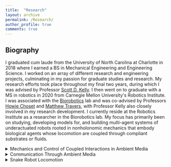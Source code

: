 ```yaml
---
title:  "Research"
layout: archive
permalink: /Research/
author_profile: true
comments: true
---
```


## Biography

I graduated cum laude from the University of North Carolina at Charlotte in 2018 where I earned a BS in Mechanical Engineering and Engineering Science. I worked on an array of different research and engineering projects, culminating in my passion for graduate studies and research. My research efforts took place throughout my final two years, during which I was advised by Professor <a href="http://scottdavidkelly.wikidot.com/">Scott D. Kelly</a>. I then went on to graduate with a MS in robotics in 2020 from Carnegie Mellon University's Robotics Institute. I was associated with the <a href="http://biorobotics.ri.cmu.edu/index.php">Biorobotics</a> lab and was co-advised by Professors <a href="https://www.ri.cmu.edu/ri-faculty/howie-choset/">Howie Choset</a> and <a href="https://www.ri.cmu.edu/ri-faculty/matthew-j-travers/">Matthew Travers</a>, with Professor Kelly also closely involved in my research development. I currently reside at the Robotics Institute as a researcher in the Biorobotics lab. My focus has primarily been on studying, developing models for, and building multi-agent systems of underactuated robots rooted in nonholonomic mechanics that embody biological agents whose locomotion are coupled through compliant substrates or fluids.

<!---## Mechanics and Control of Coupled Interactions in Ambient Media-->
<details>
  <summary>Mechanics and Control of Coupled Interactions in Ambient Media</summary>
<p>Mechanical systems exhibiting nonholonomic constraints can often be of utility in the study of locomotion and coupled group behaviors for biological systems. Many multi-agent systems in nature, for example, are comprised of agents that interact with, and respond to, the dynamics of their environment. In a recent paper, we approached the study of such agent-environment interactions through the study of passively compliant vehicles coupled to their environment via simple nonholonomic constraints. The Chaplygin beanie is a simple underactuated mechanical system that locomotes when its rotor rotates relative to its body. An example of the Chaplygin beanie is shown below. Supported by two frictionless casters at the front and a torsional spring coupling the rotor to the cart, a nonzero displacement in the spring induces locomotion.</p>
<br />
<div style="text-align: center"><img src="{{ site.baseurl }}/assets/imgs/beanieOnAPlatformPic.png" alt="Chaplygin beanie on a movable platform"></div>
<br />
<p>The Chaplygin beanie is shown sitting atop a passive platform capable of translational motion. In our recent paper published in the ASME 2020 Dynamic Systems and Control Conference <a href="https://blakerbuchanan.github.io/Publications/">(1)</a>, we prove that all initial conditions corresponding to zero net momentum of this mechanical system will result in stable forward motion of the Chaplygin beanie. In particular, when its rotor is wound up arbitrarily, the behavior in the following video is exhibited.</p>
<br />
<div class="myvideo">
   <video  style="display:block; width:70%; height:auto;" controls>
      <source src="{{ site.baseurl }}/viewable/beanieplatformcropped.mp4" type="video/mp4" />
      <source src="{{ site.baseurl }}/viewable/beanieplatformcropped.ogv" type="video/ogg" />
      <source src="{{ site.baseurl }}/viewable/beanieplatformcropped.webm"  type="video/webm"  />
   </video>
</div>
<br />
<p>The paper referenced above also explores control of the platform, termed <em>exogenous control</em>, and the resulting locomotion of a passive Chaplygin beanie. Much of the work in this paper also contributed to my Master's thesis, which you can download <a href="https://www.ri.cmu.edu/publications/mechanics-and-control-of-coupled-interactions-in-ambient-media/">here</a>.</p>
<p>Upon the addition of another Chaplygin to the platform, so that the system now contains two agents within the medium, rich behaviors emerge in simulation. If both agents are equipped with some elasticity in their body and wound up arbitrarily, the two agents will locomote in the same direction independent of either of their orientations and due purely to the dynamics induced by the actuated agent through the medium.</p>
 <div class="myvideo">
   <video  style="display:block; width:50%; height:auto;" controls>
      <source src="{{ site.baseurl }}/viewable/twopassivebeanies.mp4" type="video/mp4" />
      <source src="{{ site.baseurl }}/viewable/beanieplatformcropped.ogv" type="video/ogg" />
      <source src="{{ site.baseurl }}/viewable/twopassivebeanies.webm"  type="video/webm"  />
 </video>
 <video  style="display:block; width:50%; height:auto;" controls>
      <source src="{{ site.baseurl }}/viewable/beaniesentrainment01.mp4" type="video/mp4" />
      <source src="{{ site.baseurl }}/viewable/beaniesentrainment01.ogv" type="video/ogg" />
      <source src="{{ site.baseurl }}/viewable/beaniesentrainment01.webm"  type="video/webm"  />
 </video>
 </div>
</details>

<!---## Communication Through Ambient Media-->
<details>
  <summary>Communication Through Ambient Media</summary>
  
  <p>This coupling between agents through ambient media can also be viewed as a mechanism for communication. Communication through some physical media has been termed <em>mechanical communication</em> and has been shown to be exhibited at the cellular level (see <a href="https://www.nature.com/articles/nphys3619">this</a>). This particular form of communication is distinct in that information flows through a medium possessing dynamics of its own, encoding quantities possibly describing an individual agent's behavioral states, disturbances in the surrounding medium, and overall group behavioral states. My previous work began to lay a theoretical foundation for investigating mechanical communication from a perspective of robotics and applied mathematics. My current work involves further establishing the concept of mechanical communication within multi-agent systems in ambient media and determining how it can be exploited for decision-making and control of collections of agents within these systems. More on this work as it develops :) </p>
</details>

<details>
  <summary>Snake Robot Locomotion</summary>
  <p>The constraints on a snake as it slithers along the ground can also be modeled as nonholonomic constraints on a series of wheels on a series of articulated linkages. The role of compliance in biological systems is ubiquitous. Fish and snakes have flexible bodies, and humans have muscles and tendons which are compliant. In <a href="https://blakerbuchanan.github.io/Publications/">(2)</a>, we investigate the locomotion of a multi-link nonholonomic snake robot and experimentally validate its locomotion under amplitude and frequency variations in sinusoidal actuation of its foremost joint. The remaining joints are passively compliant via linear springs. A robot of such a system is shown below.</p>
    <div style="text-align: center"><img src="{{ site.baseurl }}/assets/imgs/side.jpg" alt="Snake robot with four links"></div>
  <p>And here is a video of that robot undergoing a prescribed amplitude modulation to locomote around an object in its environment.</p>
  <div class="myvideo">
    <video  style="display:block; width:70%; height:auto;" controls>
      <source src="{{ site.baseurl }}/viewable/fourlinkspeedobject.mp4" type="video/mp4" />
      <source src="/viewable/fourlinkspeedobject.ogv" type="video/ogg" />
      <source src="/viewable/fourlinkspeedobject.webm"  type="video/webm"  />
    </video>
  </div> 
  <p>Robots like this one help us to describe the locomotion of biological systems. I hope to develop more of these kinds of robots in some of my future work with multi-agent systems in ambient media to gain some fundamental insight into how such media contributes to the coordinated efforts of organisms like fish and even cells.
</details>

